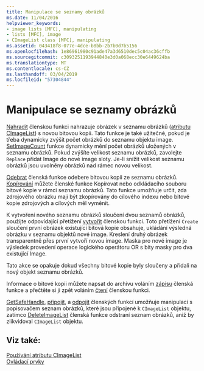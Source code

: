 ```yaml
---
title: Manipulace se seznamy obrázků
ms.date: 11/04/2016
helpviewer_keywords:
- image lists [MFC], manipulating
- lists [MFC], image
- CImageList class [MFC], manipulating
ms.assetid: 043418f8-077e-4dce-b8bb-2b7b0d7b5156
ms.openlocfilehash: 1e86961980c91ade47a3d6510dec5c04ac36cffb
ms.sourcegitcommit: c3093251193944840e3d0a068ecc30e6449624ba
ms.translationtype: MT
ms.contentlocale: cs-CZ
ms.lasthandoff: 03/04/2019
ms.locfileid: "57304844"
---
```

# <a name="manipulating-image-lists"></a>Manipulace se seznamy obrázků

[Nahradit](../mfc/reference/cimagelist-class.md#replace) členskou funkci nahrazuje obrázek v seznamu obrázků ([atributu CImageList](../mfc/reference/cimagelist-class.md)) s novou bitovou kopii. Tato funkce je také užitečné, pokud je třeba dynamicky zvýšit počet obrázků do seznamu objektu image. [SetImageCount](../mfc/reference/cimagelist-class.md#setimagecount) funkce dynamicky mění počet obrázků uložených v seznamu obrázků. Pokud zvýšíte velikost seznamu obrázků, zavolejte `Replace` přidat Image do nové image sloty. Je-li snížit velikost seznamu obrázků jsou uvolněny obrázků nad rámec novou velikost.

[Odebrat](../mfc/reference/cimagelist-class.md#remove) členská funkce odebere bitovou kopii ze seznamu obrázků. [Kopírování](../mfc/reference/cimagelist-class.md#copy) můžete členské funkce Kopírovat nebo odkládacího souboru bitové kopie v rámci seznamu obrázků. Tato funkce umožňuje určit, zda zdrojového obrázku mají být zkopírovány do cílového indexu nebo bitové kopie zdrojových a cílových měl vyměnit.

K vytvoření nového seznamu obrázků sloučení dvou seznamů obrázků, použijte odpovídající přetížení [vytvořit](../mfc/reference/cimagelist-class.md#create) členskou funkci. Toto přetížení `Create` sloučení první obrázek existující bitová kopie obsahuje, ukládání výsledná obrázku v seznamu objektů nové image. Kreslení druhý obrázek transparentně přes první vytvoří novou image. Maska pro nové image je výsledek provedení operace logického operátoru OR s bity masky pro dva existující Image.

Tato akce se opakuje dokud všechny bitové kopie byly sloučeny a přidali na nový objekt seznamu obrázků.

Informace o bitové kopii můžete napsat do archivu voláním [zápisu](../mfc/reference/cimagelist-class.md#write) členská funkce a přečtěte si ji zpět voláním [čtení](../mfc/reference/cimagelist-class.md#read) členskou funkci.

[GetSafeHandle](../mfc/reference/cimagelist-class.md#getsafehandle), [připojit](../mfc/reference/cimagelist-class.md#attach), a [odpojit](../mfc/reference/cimagelist-class.md#detach) členských funkcí umožňuje manipulaci s popisovačem seznam obrázků, které jsou připojené k `CImageList` objektu, zatímco [DeleteImageList](../mfc/reference/cimagelist-class.md#deleteimagelist) členská funkce odstraní seznam obrázků, aniž by zlikvidoval `CImageList` objektu.

## <a name="see-also"></a>Viz také:

[Používání atributu CImageList](../mfc/using-cimagelist.md)<br/>
[Ovládací prvky](../mfc/controls-mfc.md)
